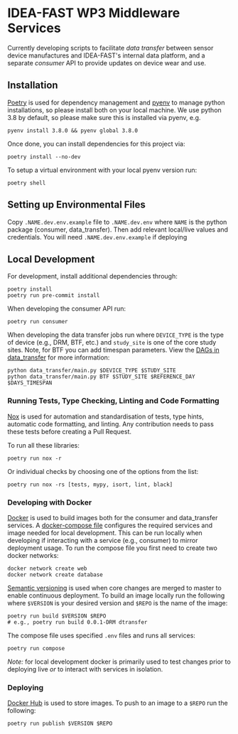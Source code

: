 # IDEA-FAST WP3 Middleware Services

Currently developing scripts to facilitate _data transfer_ between sensor device manufactures and IDEA-FAST's internal data platform, and a separate _consumer_ API to provide updates on device wear and use.

## Installation

[Poetry](https://python-poetry.org/) is used for dependency management and
[pyenv](https://github.com/pyenv/pyenv) to manage python installations, so
please install both on your local machine. We use python 3.8 by default, so
please make sure this is installed via pyenv, e.g.

    pyenv install 3.8.0 && pyenv global 3.8.0

Once done, you can install dependencies for this project via:

    poetry install --no-dev

To setup a virtual environment with your local pyenv version run:

    poetry shell

## Setting up Environmental Files

Copy `.NAME.dev.env.example` file to `.NAME.dev.env` where `NAME` is the python package (consumer, data_transfer).
Then add relevant local/live values and credentials. You will need `.NAME.dev.env.example` if deploying

## Local Development

For development, install additional dependencies through:

    poetry install
    poetry run pre-commit install

When developing the consumer API run:

    poetry run consumer

When developing the data transfer jobs run where `DEVICE_TYPE` is the type of device (e.g., DRM, BTF, etc.) and `study_site` is one of the core study sites. Note, for BTF you can add timespan parameters. View the [DAGs in data_transfer](./data_transfer/dags/) for more information:

    python data_transfer/main.py $DEVICE_TYPE $STUDY_SITE
    python data_transfer/main.py BTF $STUDY_SITE $REFERENCE_DAY $DAYS_TIMESPAN

### Running Tests, Type Checking, Linting and Code Formatting

[Nox](https://nox.thea.codes/) is used for automation and standardisation of tests, type hints, automatic code formatting, and linting. Any contribution needs to pass these tests before creating a Pull Request.

To run all these libraries:

    poetry run nox -r

Or individual checks by choosing one of the options from the list:

    poetry run nox -rs [tests, mypy, isort, lint, black]

### Developing with Docker

[Docker](https://www.docker.com/) is used to build images both for the consumer and data_transfer services. A [docker-compose file](./docker-compose.yml) configures the required services and image needed for local development. This can be run locally when developing if interacting with a service (e.g., consumer) to mirror deployment usage. To run the compose file you first need to create two docker networks:

    docker network create web
    docker network create database

[Semantic versioning](https://semver.org/) is used when core changes are merged
to master to enable continuous deployment. To build an image locally run the following
where `$VERSION` is your desired version and `$REPO` is the name of the image:

    poetry run build $VERSION $REPO
    # e.g., poetry run build 0.0.1-DRM dtransfer

The compose file uses specified `.env` files and runs all services:

    poetry run compose

*Note:* for local development docker is primarily used to test changes prior to deploying live _or_ to interact with services in isolation.

### Deploying

[Docker Hub](https://hub.docker.com/u/ideafast) is used to store images. To push
to an image to a `$REPO` run  the following:

    poetry run publish $VERSION $REPO